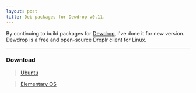 ```yaml
---
layout: post
title: Deb packages for Dewdrop v0.11.
---
```


By continuing to build packages for <a href="http://dewdrop.deepcode.net/">Dewdrop</a>, I've done it for new version.
Dewdrop is a free and open-source Droplr client for Linux.

-----
### Download

> <a href="/dewdrop/0.11/dewdrop-ubuntu.deb">Ubuntu</a>

> <a href="/dewdrop/0.11/dewdrop-eos.deb">Elementary OS</a>
